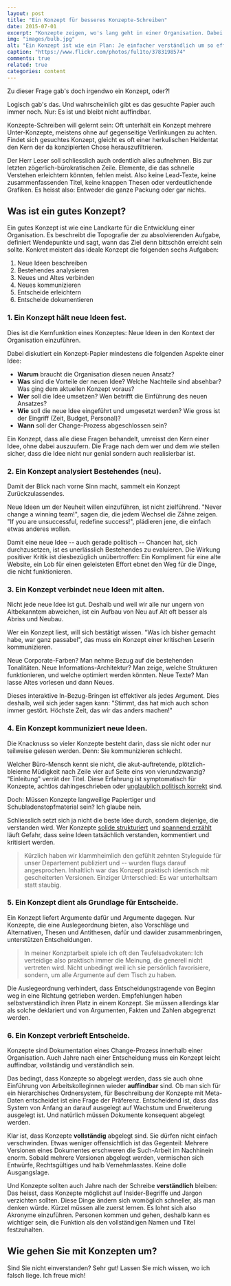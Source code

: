 ```yaml
---
layout: post
title: "Ein Konzept für besseres Konzepte-Schreiben"
date: 2015-07-01
excerpt: "Konzepte zeigen, wo's lang geht in einer Organisation. Dabei erfüllen sie ganze sechs Aufgaben gleichzeitig. Wie ein Konzept-Papier dies schafft, erfahren Sie hier."
img: "images/bulb.jpg"
alt: "Ein Konzept ist wie ein Plan: Je einfacher verständlich um so effektiver."
caption: "https://www.flickr.com/photos/ful1to/3783198574"
comments: true
related: true
categories: content
---
```


Zu dieser Frage gab's doch irgendwo ein Konzept, oder?!

Logisch gab's das. Und wahrscheinlich gibt es das gesuchte Papier auch immer noch. Nur: Es ist und bleibt nicht auffindbar. 

Konzepte-Schreiben will gelernt sein: Oft unterhält ein Konzept mehrere Unter-Konzepte, meistens ohne auf gegenseitige Verlinkungen zu achten. Findet sich gesuchtes Konzept, gleicht es oft einer herkulischen Heldentat den Kern der da konzipierten Chose herauszufiltrieren. 

Der Herr Leser soll schliesslich auch ordentlich alles aufnehmen. Bis zur letzten zögerlich-bürokratischen Zeile. Elemente, die das schnelle Verstehen erleichtern könnten, fehlen meist. Also keine Lead-Texte, keine zusammenfassenden Titel, keine knappen Thesen oder verdeutlichende Grafiken. Es heisst also: Entweder die ganze Packung oder gar nichts.

## Was ist ein gutes Konzept?

Ein gutes Konzept ist wie eine Landkarte für die Entwicklung einer Organisation. Es beschreibt die Topografie der zu absolvierenden Aufgabe, definiert Wendepunkte und sagt, wann das Ziel denn bittschön erreicht sein sollte. Konkret meistert das ideale Konzept die folgenden sechs Aufgaben:

1. Neue Ideen beschreiben
2. Bestehendes analysieren
3. Neues und Altes verbinden
4. Neues kommunizieren
5. Entscheide erleichtern
6. Entscheide dokumentieren

### 1. Ein Konzept hält neue Ideen fest.

Dies ist die Kernfunktion eines Konzeptes: Neue Ideen in den Kontext der Organisation einzuführen. 

Dabei diskutiert ein Konzept-Papier mindestens die folgenden Aspekte einer Idee:

- **Warum** braucht die Organisation diesen neuen Ansatz?
- **Was** sind die Vorteile der neuen Idee? Welche Nachteile sind absehbar? Was ging dem aktuellen Konzept voraus?
- **Wer** soll die Idee umsetzen? Wen betrifft die Einführung des neuen Ansatzes?
- **Wie** soll die neue Idee eingeführt und umgesetzt werden? Wie gross ist der Eingriff (Zeit, Budget, Personal)?
- **Wann** soll der Change-Prozess abgeschlossen sein?

Ein Konzept, dass alle diese Fragen behandelt, umreisst den Kern einer Idee, ohne dabei auszuufern. Die Frage nach dem wer und dem wie stellen sicher, dass die Idee nicht nur genial sondern auch realisierbar ist.

### 2. Ein Konzept analysiert Bestehendes (neu).

Damit der Blick nach vorne Sinn macht, sammelt ein Konzept Zurückzulassendes.

Neue Ideen um der Neuheit willen einzuführen, ist nicht zielführend. "Never change a winning team!", sagen die, die jedem Wechsel die Zähne zeigen. "If you are unsuccessful, redefine success!", plädieren jene, die einfach etwas anderes wollen.

Damit eine neue Idee -- auch gerade politisch -- Chancen hat, sich durchzusetzen, ist es unerlässlich Bestehendes zu evaluieren. Die Wirkung positiver Kritik ist diesbezüglich unübertroffen: Ein Kompliment für eine alte Website, ein Lob für einen geleisteten Effort ebnet den Weg für die Dinge, die nicht funktionieren.

### 3. Ein Konzept verbindet neue Ideen mit alten.

Nicht jede neue Idee ist gut. Deshalb und weil wir alle nur ungern von Altbekanntem abweichen, ist ein Aufbau von Neu auf Alt oft besser als Abriss und Neubau.

Wer ein Konzept liest, will sich bestätigt wissen. "Was ich bisher gemacht habe, war ganz passabel", das muss ein Konzept einer kritischen Leserin kommunizieren. 

Neue Corporate-Farben? Man nehme Bezug auf die bestehenden Tonalitäten. Neue Informations-Architektur? Man zeige, welche Strukturen funktionieren, und welche optimiert werden könnten. Neue Texte? Man lasse Altes vorlesen und dann Neues.

Dieses interaktive In-Bezug-Bringen ist effektiver als jedes Argument. Dies deshalb, weil sich jeder sagen kann: "Stimmt, das hat mich auch schon immer gestört. Höchste Zeit, das wir das anders machen!"

### 4. Ein Konzept kommuniziert neue Ideen.

Die Knacknuss so vieler Konzepte besteht darin, dass sie nicht oder nur teilweise gelesen werden. Denn: Sie kommunizieren schlecht.

Welcher Büro-Mensch kennt sie nicht, die akut-auftretende, plötzlich-bleierne Müdigkeit nach Zeile vier auf Seite eins von vierundzwanzig? "Einleitung" verrät der Titel. Diese Erfahrung ist symptomatisch für Konzepte, achtlos dahingeschrieben oder [unglaublich politisch korrekt](/politisch-korrekt/) sind.

Doch: Müssen Konzepte langweilige Papiertiger und Schubladenstopfmaterial sein? Ich glaube nein. 

Schliesslich setzt sich ja nicht die beste Idee durch, sondern diejenige, die verstanden wird. Wer Konzepte [solide strukturiert](/schreiben-im-web/) und [spannend erzählt](/spannend-schreiben/) läuft Gefahr, dass seine Ideen tatsächlich verstanden, kommentiert und kritisiert werden.

> Kürzlich haben wir klammheimlich den gefühlt zehnten Styleguide für unser Departement publiziert und -- wurden flugs darauf angesprochen. Inhaltlich war das Konzept praktisch identisch mit gescheiterten Versionen. Einziger Unterschied: Es war unterhaltsam statt staubig.

### 5. Ein Konzept dient als Grundlage für Entscheide.

Ein Konzept liefert Argumente dafür und Argumente dagegen. Nur Konzepte, die eine Auslegeordnung bieten, also Vorschläge und Alternativen, Thesen und Antithesen, dafür und dawider zusammenbringen, unterstützen Entscheidungen.

> In meiner Konzptarbeit spiele ich oft den Teufelsadvokaten: Ich verteidige also praktisch immer die Meinung, die generell nicht vertreten wird. Nicht unbedingt weil ich sie persönlich favorisiere, sondern, um alle Argumente auf dem Tisch zu haben.

Die Auslegeordnung verhindert, dass Entscheidungstragende von Beginn weg in eine Richtung getrieben werden. Empfehlungen haben selbstverständlich ihren Platz in einem Konzept. Sie müssen allerdings klar als solche deklariert und von Argumenten, Fakten und Zahlen abgegrenzt werden.

### 6. Ein Konzept verbrieft Entscheide.

Konzepte sind Dokumentation eines Change-Prozess innerhalb einer Organisation. Auch Jahre nach einer Entscheidung muss ein Konzept leicht auffindbar, vollständig und verständlich sein. 

Das bedingt, dass Konzepte so abgelegt werden, dass sie auch ohne Einführung von Arbeitskolleginnen wieder **auffindbar** sind. Ob man sich für ein hierarchisches Ordnersystem, für Beschreibung der Konzepte mit Meta-Daten entscheidet ist eine Frage der Präferenz. Entscheidend ist, dass das System von Anfang an darauf ausgelegt auf Wachstum und Erweiterung ausgelegt ist. Und natürlich müssen Dokumente konsequent abgelegt werden.

Klar ist, dass Konzepte **vollständig** abgelegt sind. Sie dürfen nicht einfach verschwinden. Etwas weniger offensichtlich ist das Gegenteil: Mehrere Versionen eines Dokumentes erschweren die Such-Arbeit im Nachhinein enorm. Sobald mehrere Versionen abgelegt werden, vermischen sich Entwürfe, Rechtsgültiges und halb Vernehmlasstes. Keine dolle Ausgangslage.

Und Konzepte sollten auch Jahre nach der Schreibe **verständlich** bleiben: Das heisst, dass Konzepte möglichst auf Insider-Begriffe und Jargon verzichten sollten. Diese Dinge ändern sich womöglich schneller, als man denken würde. Kürzel müssen alle zuerst lernen. Es lohnt sich also Akronyme einzuführen. Personen kommen und gehen, deshalb kann es wichtiger sein, die Funktion als den vollständigen Namen und Titel festzuhalten.

## Wie gehen Sie mit Konzepten um?

Sind Sie nicht einverstanden? Sehr gut! Lassen Sie mich wissen, wo ich falsch liege. Ich freue mich!
